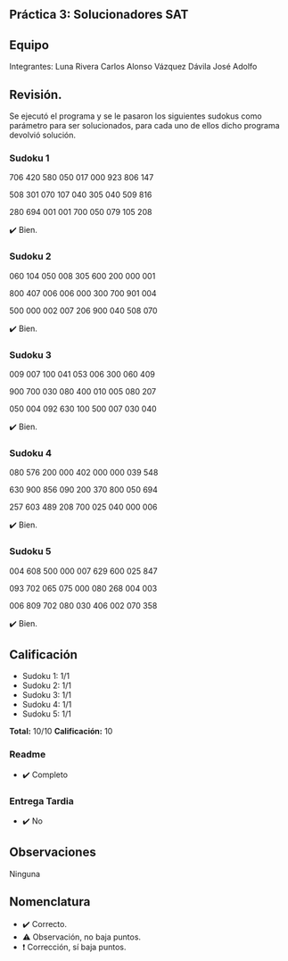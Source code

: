 ## Práctica 3: Solucionadores SAT

## Equipo
Integrantes:
Luna Rivera Carlos Alonso 
Vázquez Dávila José Adolfo

## Revisión.
Se ejecutó el programa y se le pasaron los siguientes sudokus como parámetro para ser solucionados, para cada uno de ellos dicho programa devolvió solución.

### Sudoku 1

706 420 580
050 017 000
923 806 147

508 301 070
107 040 305
040 509 816

280 694 001
001 700 050
079 105 208

:heavy_check_mark: Bien.

### Sudoku 2

060 104 050
008 305 600
200 000 001

800 407 006
006 000 300
700 901 004

500 000 002
007 206 900
040 508 070

:heavy_check_mark: Bien.

### Sudoku 3

009 007 100
041 053 006
300 060 409

900 700 030
080 400 010
005 080 207

050 004 092
630 100 500
007 030 040

:heavy_check_mark: Bien.

### Sudoku 4

080 576 200
000 402 000
000 039 548

630 900 856
090 200 370
800 050 694

257 603 489
208 700 025
040 000 006

:heavy_check_mark: Bien.

### Sudoku 5

004 608 500
000 007 629
600 025 847

093 702 065
075 000 080
268 004 003

006 809 702
080 030 406
002 070 358

:heavy_check_mark: Bien.

## Calificación
- Sudoku 1: 1/1
- Sudoku 2: 1/1
- Sudoku 3: 1/1
- Sudoku 4: 1/1
- Sudoku 5: 1/1

**Total:** 10/10
**Calificación:** 10

### Readme
- :heavy_check_mark: Completo

### Entrega Tardia
- :heavy_check_mark: No

## Observaciones
Ninguna

## Nomenclatura

- :heavy_check_mark: Correcto.
- :warning: Observación, no baja puntos.
- :exclamation: Corrección, sí baja puntos.